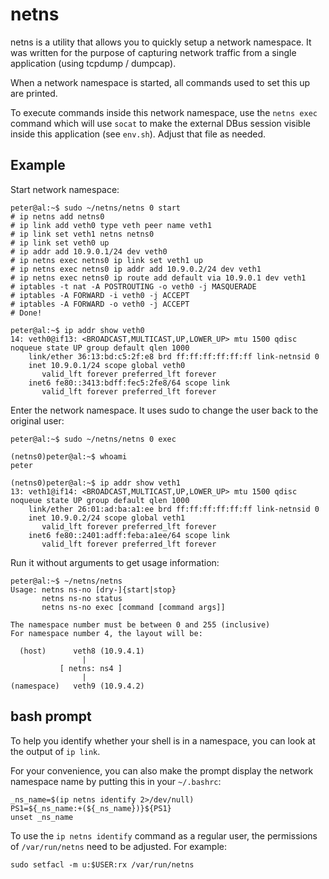 netns
=====
netns is a utility that allows you to quickly setup a network namespace. It was
written for the purpose of capturing network traffic from a single application
(using tcpdump / dumpcap).

When a network namespace is started, all commands used to set this up are
printed.

To execute commands inside this network namespace, use the `netns exec` command
which will use `socat` to make the external DBus session visible inside this
application (see `env.sh`). Adjust that file as needed.

Example
-------

Start network namespace:

    peter@al:~$ sudo ~/netns/netns 0 start
    # ip netns add netns0
    # ip link add veth0 type veth peer name veth1
    # ip link set veth1 netns netns0
    # ip link set veth0 up
    # ip addr add 10.9.0.1/24 dev veth0
    # ip netns exec netns0 ip link set veth1 up
    # ip netns exec netns0 ip addr add 10.9.0.2/24 dev veth1
    # ip netns exec netns0 ip route add default via 10.9.0.1 dev veth1
    # iptables -t nat -A POSTROUTING -o veth0 -j MASQUERADE
    # iptables -A FORWARD -i veth0 -j ACCEPT
    # iptables -A FORWARD -o veth0 -j ACCEPT
    # Done!

    peter@al:~$ ip addr show veth0
    14: veth0@if13: <BROADCAST,MULTICAST,UP,LOWER_UP> mtu 1500 qdisc noqueue state UP group default qlen 1000
        link/ether 36:13:bd:c5:2f:e8 brd ff:ff:ff:ff:ff:ff link-netnsid 0
        inet 10.9.0.1/24 scope global veth0
           valid_lft forever preferred_lft forever
        inet6 fe80::3413:bdff:fec5:2fe8/64 scope link
           valid_lft forever preferred_lft forever

Enter the network namespace. It uses sudo to change the user back to the
original user:

    peter@al:~$ sudo ~/netns/netns 0 exec

    (netns0)peter@al:~$ whoami
    peter

    (netns0)peter@al:~$ ip addr show veth1
    13: veth1@if14: <BROADCAST,MULTICAST,UP,LOWER_UP> mtu 1500 qdisc noqueue state UP group default qlen 1000
        link/ether 26:01:ad:ba:a1:ee brd ff:ff:ff:ff:ff:ff link-netnsid 0
        inet 10.9.0.2/24 scope global veth1
           valid_lft forever preferred_lft forever
        inet6 fe80::2401:adff:feba:a1ee/64 scope link
           valid_lft forever preferred_lft forever


Run it without arguments to get usage information:

    peter@al:~$ ~/netns/netns
    Usage: netns ns-no [dry-]{start|stop}
           netns ns-no status
           netns ns-no exec [command [command args]]

    The namespace number must be between 0 and 255 (inclusive)
    For namespace number 4, the layout will be:

      (host)      veth8 (10.9.4.1)
                    |
               [ netns: ns4 ]
                    |
    (namespace)   veth9 (10.9.4.2)

bash prompt
-----------
To help you identify whether your shell is in a namespace, you can look at the
output of `ip link`.

For your convenience, you can also make the prompt display the network namespace
name by putting this in your `~/.bashrc`:

    _ns_name=$(ip netns identify 2>/dev/null)
    PS1=${_ns_name:+(${_ns_name})}${PS1}
    unset _ns_name

To use the `ip netns identify` command as a regular user, the permissions of
`/var/run/netns` need to be adjusted. For example:

    sudo setfacl -m u:$USER:rx /var/run/netns

